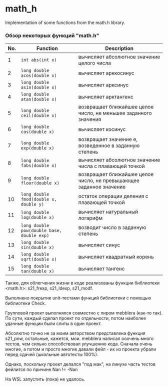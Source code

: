 # math_h
Implementation of some functions from the math.h library.

### Обзор некоторых функций "math.h"

| No. | Function | Description |
| --- | -------- | ----------- |
| 1 | `int abs(int x)` | вычисляет абсолютное значение целого числа |
| 2 | `long double acos(double x)` | вычисляет арккосинус |
| 3 | `long double asin(double x)` | вычисляет арксинус |
| 4 | `long double atan(double x)` | вычисляет арктангенс |
| 5 | `long double ceil(double x)` | возвращает ближайшее целое число, не меньшее заданного значения |
| 6 | `long double cos(double x)` | вычисляет косинус |
| 7 | `long double exp(double x)` | возвращает значение e, возведенное в заданную степень |
| 8 | `long double fabs(double x)` | вычисляет абсолютное значение числа с плавающей точкой |
| 9 | `long double floor(double x)` | возвращает ближайшее целое число, не превышающее заданное значение |
| 10 | `long double fmod(double x, double y)` | остаток операции деления с плавающей точкой |
| 11 | `long double log(double x)` | вычисляет натуральный логарифм |
| 12 | `long double pow(double base, double exp)` | возводит число в заданную степень |
| 13 | `long double sin(double x)` | вычисляет синус |
| 14 | `long double sqrt(double x)` | вычисляет квадратный корень |
| 15 | `long double tan(double x)` | вычисляет тангенс |  

Также, для облегчения жизни в коде реализованы функции библиотеки <math.h>: s21_frexp, s21_ldexp, s21_modf.

Выполнено покрытие unit-тестами функций библиотеки c помощью библиотеки Check.

Групповой проект выполнялся совместно с пиром mebblera (как-то так). По сути, каждый сделал проект по отдельности, потом наиболее удачные функции были слиты в один проект.

Абсолютно точно не за моим авторством представлена функция s21_pow, остальные, кажется, мои. mebblera написал ооочень много тестов, чем сильно способствовал улучшению кода. Сначала очень многие, а потом и просто многие давали фейл - их из проекта убрали перед сдачей (школьные автотесты 100%). 

Однако, поскольку проект делался "под мак", на линухе часть тестов фейлится по причине Nan != -Nan

На WSL запустить (пока) не удалось.

